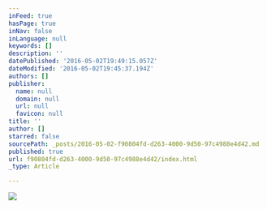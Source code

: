 ```yaml
---
inFeed: true
hasPage: true
inNav: false
inLanguage: null
keywords: []
description: ''
datePublished: '2016-05-02T19:49:15.057Z'
dateModified: '2016-05-02T19:45:37.194Z'
authors: []
publisher:
  name: null
  domain: null
  url: null
  favicon: null
title: ''
author: []
starred: false
sourcePath: _posts/2016-05-02-f90804fd-d263-4000-9d50-97c4988e4d42.md
published: true
url: f90804fd-d263-4000-9d50-97c4988e4d42/index.html
_type: Article

---
```

![](https://the-grid-user-content.s3-us-west-2.amazonaws.com/9db864cd-7f76-4177-9aeb-bb2f7fad67de.jpg)